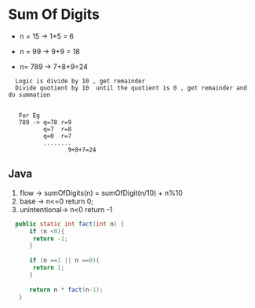 
# Sum Of Digits 

- n = 15 -> 1+5 = 6
- n = 99 -> 9+9 = 18

- n= 789 -> 7+8+9=24 

```
  Logic is divide by 10 , get remainder 
  Divide quotient by 10  until the quotient is 0 , get remainder and do summation 


   For Eg 
   789 -> q=78 r=9
          q=7  r=8
          q=0  r=7
          ........
                 9+8+7=24
```
## Java 


1. flow -> sumOfDigits(n) = sumOfDigit(n/10) + n%10
1. base -> n<=0 return 0;
1. unintentional-> n<0 return -1

```java
  public static int fact(int n) {
      if (n <0){
       return -1;
      }
     
      if (n ==1 || n ==0){
       return 1;
      }
     
      return n * fact(n-1);
   }
```

